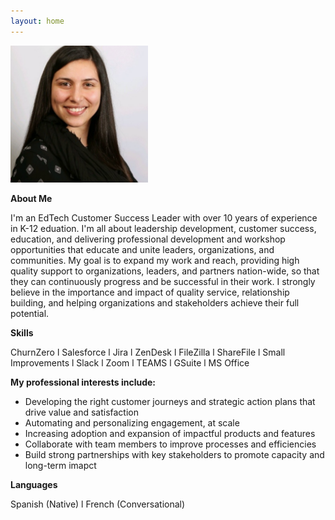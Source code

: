 ```yaml
---
layout: home 
---
```


<img src="assets/AParedesPhoto.png" width="220">

**About Me**

I'm an EdTech Customer Success Leader with over 10 years of experience in K-12 eduation. I'm all about leadership development, customer success, education, and delivering professional development and workshop opportunities that educate and unite leaders, organizations, and communities.
My goal is to expand my work and reach, providing high quality support to organizations, leaders, and partners nation-wide, so that they can continuously progress and be successful in their work. I strongly believe in the importance and impact of quality service, relationship building, and helping organizations and stakeholders achieve their full potential.

**Skills**

ChurnZero l Salesforce l Jira l ZenDesk l FileZilla l ShareFile l Small Improvements l Slack l Zoom l TEAMS l GSuite l MS Office

**My professional interests include:**

* Developing the right customer journeys and strategic action plans that drive value and satisfaction
* Automating and personalizing engagement, at scale
* Increasing adoption and expansion of impactful products and features
* Collaborate with team members to improve processes and efficiencies
* Build strong partnerships with key stakeholders to promote capacity and long-term imapct

**Languages**

Spanish (Native) l French (Conversational)
